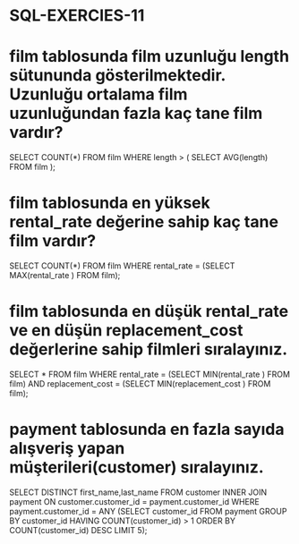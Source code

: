 # SQL-EXERCIES-11
# film tablosunda film uzunluğu length sütununda gösterilmektedir. Uzunluğu ortalama film uzunluğundan fazla kaç tane film vardır?
 SELECT COUNT(*) FROM film WHERE length > ( SELECT AVG(length) FROM film );
# film tablosunda en yüksek rental_rate değerine sahip kaç tane film vardır?
SELECT COUNT(*) FROM film WHERE rental_rate = (SELECT MAX(rental_rate ) FROM film);
# film tablosunda en düşük rental_rate ve en düşün replacement_cost değerlerine sahip filmleri sıralayınız.
SELECT * FROM film WHERE rental_rate = (SELECT MIN(rental_rate ) FROM film) AND replacement_cost = (SELECT MIN(replacement_cost ) FROM film);
# payment tablosunda en fazla sayıda alışveriş yapan müşterileri(customer) sıralayınız.
SELECT DISTINCT first_name,last_name FROM customer
INNER JOIN payment 
ON customer.customer_id = payment.customer_id
WHERE payment.customer_id = ANY (SELECT customer_id FROM payment 
GROUP BY customer_id 
HAVING COUNT(customer_id) > 1
ORDER BY COUNT(customer_id) DESC
LIMIT 5);
